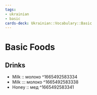 ```yaml
---
tags:
- ukrainian
- basic
cards-deck: Ukrainian::Vocabulary::Basic
---
```

# Basic Foods

## Drinks

- Milk :: молоко ^1665492583334
- Milk ::: молоко ^1665492583338
- Honey :: мед ^1665492583341
